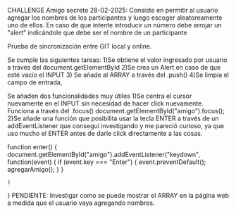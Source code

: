 CHALLENGE Amigo secreto
28-02-2025:
Consiste en permitir al usuario agregar los nombres de los participantes y luego escoger aleatoreamente uno de ellos.
En caso de que intente introducir un número debe arrojar un "alert" indicándole que debe ser el nombre de un participante

Prueba de sincronización entre GIT local y online.

Se cumple las siguientes tareas:
1)Se obtiene el valor ingresado por usuario a través del document.getElementById
2)Se crea un Alert en caso de que esté vacío el INPUT
3) Se añade al ARRAY a través del .push()
4)Se limpia el campo de entrada,

Se añaden dos funcionalidades muy útiles
1)Se centra el cursor nuevamente en el INPUT sin necesidad de hacer click nuevamente. Funciona a través del .focus()
document.getElementById("amigo").focus();
2)Se añade una función que posibilita usar la tecla ENTER a través de un addEventListener que conseguí investigando y me pareció curioso, ya que uso mucho el ENTER antes de darle click directamente a las cosas.



function enter() {
    document.getElementById("amigo").addEventListener("keydown",
        function(event) {
            if (event.key === "Enter") {
                event.preventDefault();
                agregarAmigo();
            }
        }          
           
    )
}
PENDIENTE:
Investigar como se puede mostrar el ARRAY en la página web a medida que el usuario vaya agregando nombres.